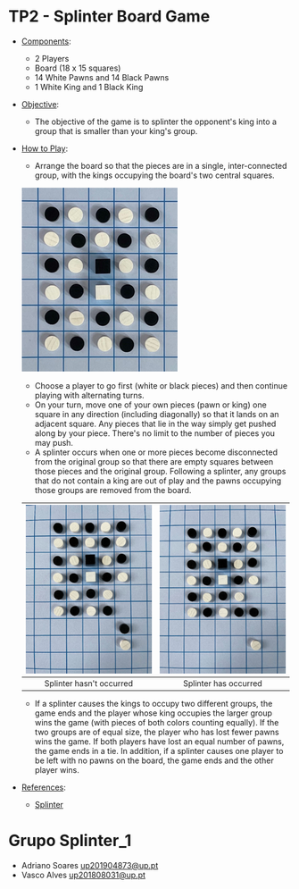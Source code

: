 # TP2 - Splinter Board Game


- <u>Components</u>:

  - 2 Players
  - Board (18 x 15 squares)
  - 14 White Pawns and 14 Black Pawns
  - 1 White King and 1 Black King

- <u>Objective</u>:

  - The objective of the game is to splinter the opponent's king into a group that is smaller than your king's group.

- <u>How to Play</u>:

  - Arrange the board so that the pieces are in a single, inter-connected group, with the kings occupying the board's two central squares.

  ![](./doc/images/image1.png)

  - Choose a player to go first (white or black pieces) and then continue playing with alternating turns.
  - On your turn, move one of your own pieces (pawn or king) one square in any direction (including diagonally) so that it lands on an adjacent square. Any pieces that lie in the way simply get pushed along by your piece. There's no limit to the number of pieces you may push.
  - A splinter occurs when one or more pieces become disconnected from the original group so that there are empty squares between those pieces and the original group. Following a splinter, any groups that do not contain a king are out of play and the pawns occupying those groups are removed from the board.

  | ![](./doc/images/image2.png) | ![](./doc/images/image3.png) |
  | :--------------------------: | :--------------------------: |
  |   Splinter hasn't occurred   |    Splinter has occurred     |

  - If a splinter causes the kings to occupy two different groups, the game ends and the player whose king occupies the larger group wins the game (with pieces of both colors counting equally). If the two groups are of equal size, the player who has lost fewer pawns wins the game. If both players have lost an equal number of pawns, the game ends in a tie. In addition, if a splinter causes one player to be left with no pawns on the board, the game ends and the other player wins.

- <u>References</u>:
  - [Splinter](https://splinterboardgame.blogspot.com/2021/06/splinter-is-two-player-abstractstrategy.html)

# Grupo Splinter_1

- Adriano Soares <up201904873@up.pt>
- Vasco Alves <up201808031@up.pt>